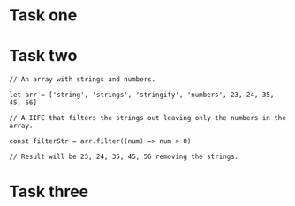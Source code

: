 Task one
========

Task two
========

```
// An array with strings and numbers.

let arr = ['string', 'strings', 'stringify', 'numbers', 23, 24, 35, 45, 56]

// A IIFE that filters the strings out leaving only the numbers in the array.

const filterStr = arr.filter((num) => num > 0)

// Result will be 23, 24, 35, 45, 56 removing the strings.

```

Task three
==========